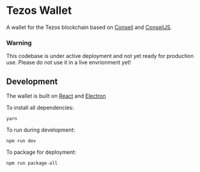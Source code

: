 # Tezos Wallet

A wallet for the Tezos blockchain based on [Conseil](https://github.com/Cryptonomic/Conseil) and [ConseilJS](https://github.com/Cryptonomic/ConseilJS).

### Warning

This codebase is under active deployment and not yet ready for production use. Please do not use it in a live envrionment yet! 

## Development

The wallet is built on [React](https://reactjs.org/) and [Electron](https://electronjs.org/)

To install all dependencies:

`yarn`

To run during development:

`npm run dev`

To package for deployment:

`npm run package-all`

